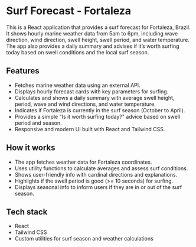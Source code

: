 # Surf Forecast - Fortaleza

This is a React application that provides a surf forecast for Fortaleza, Brazil. It shows hourly marine weather data from 5am to 6pm, including wave direction, wind direction, swell height, swell period, and water temperature. The app also provides a daily summary and advises if it’s worth surfing today based on swell conditions and the local surf season.

## Features

- Fetches marine weather data using an external API.
- Displays hourly forecast cards with key parameters for surfing.
- Calculates and shows a daily summary with average swell height, period, wave and wind directions, and water temperature.
- Indicates if Fortaleza is currently in the surf season (October to April).
- Provides a simple "Is it worth surfing today?" advice based on swell period and season.
- Responsive and modern UI built with React and Tailwind CSS.

## How it works

- The app fetches weather data for Fortaleza coordinates.
- Uses utility functions to calculate averages and assess surf conditions.
- Shows user-friendly info with cardinal directions and explanations.
- Highlights if the swell period is good (>= 10 seconds) for surfing.
- Displays seasonal info to inform users if they are in or out of the surf season.

## Tech stack

- React
- Tailwind CSS
- Custom utilities for surf season and weather calculations

